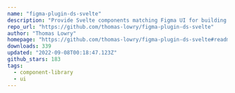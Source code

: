 ```yaml
---
name: "figma-plugin-ds-svelte"
description: "Provide Svelte components matching Figma UI for building plugins."
repo_url: "https://github.com/thomas-lowry/figma-plugin-ds-svelte"
author: "Thomas Lowry"
homepage: "https://github.com/thomas-lowry/figma-plugin-ds-svelte#readme"
downloads: 339
updated: "2022-09-08T00:18:47.123Z"
github_stars: 183
tags: 
  - component-library
  - ui
---
```

